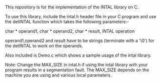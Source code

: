 This repository is for the implementation of the INTAL library on C.

To use this library, include the intal.h header file in your C program and use the detINTAL function which takes the following parameters:-

char * operand1, char * operand2, char * result, INTAL operation

operand1,operand2 and result have to be strings (terminate with a '\0') for the detINTAL to work on the operands.

Also included is Demo.c which shows a sample usage of the intal library.

Note: Change the MAX_SIZE in intal.h if using the intal library with your program results in a segmentation fault. The MAX_SIZE depends on 	 the machine you are using and various local parameters. 

